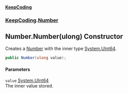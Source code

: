 #### [KeepCoding](index.md 'index')
### [KeepCoding](KeepCoding.md 'KeepCoding').[Number](Number.md 'KeepCoding.Number')
## Number.Number(ulong) Constructor
Creates a [Number](Number.md 'KeepCoding.Number') with the inner type [System.UInt64](https://docs.microsoft.com/en-us/dotnet/api/System.UInt64 'System.UInt64').  
```csharp
public Number(ulong value);
```
#### Parameters
<a name='KeepCoding_Number_Number(ulong)_value'></a>
`value` [System.UInt64](https://docs.microsoft.com/en-us/dotnet/api/System.UInt64 'System.UInt64')  
The inner value stored.
  
